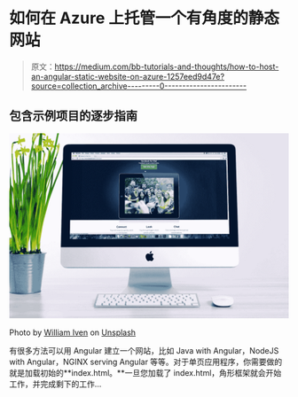 # 如何在 Azure 上托管一个有角度的静态网站

> 原文：<https://medium.com/bb-tutorials-and-thoughts/how-to-host-an-angular-static-website-on-azure-1257eed9d47e?source=collection_archive---------0----------------------->

## 包含示例项目的逐步指南

![](img/018146a2234bed1fa05efdd59207898f.png)

Photo by [William Iven](https://unsplash.com/@firmbee?utm_source=medium&utm_medium=referral) on [Unsplash](https://unsplash.com?utm_source=medium&utm_medium=referral)

有很多方法可以用 Angular 建立一个网站，比如 Java with Angular，NodeJS with Angular，NGINX serving Angular 等等。对于单页应用程序，你需要做的就是加载初始的**index.html。**一旦您加载了 index.html，角形框架就会开始工作，并完成剩下的工作…
